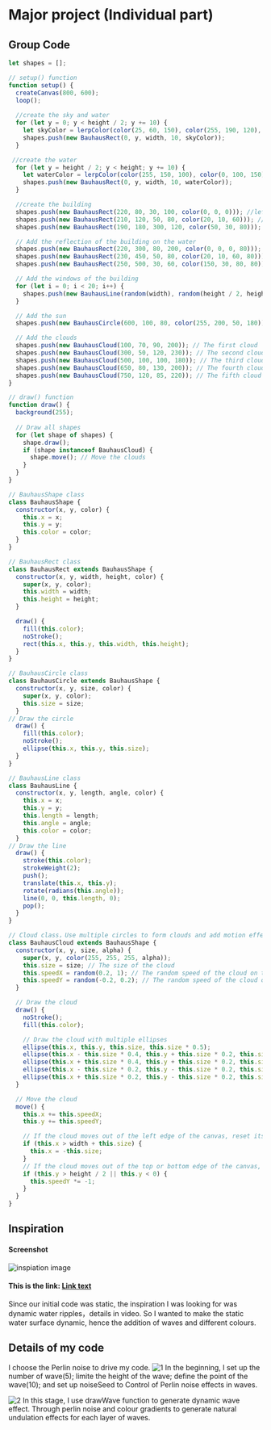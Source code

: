 # Major project (Individual part)

## Group Code
``` js
let shapes = [];

// setup() function
function setup() {
  createCanvas(800, 600);
  loop(); 
  
  //create the sky and water
  for (let y = 0; y < height / 2; y += 10) {
    let skyColor = lerpColor(color(25, 60, 150), color(255, 190, 120), y / (height / 2));
    shapes.push(new BauhausRect(0, y, width, 10, skyColor)); 
  }

 //create the water
  for (let y = height / 2; y < height; y += 10) {
    let waterColor = lerpColor(color(255, 150, 100), color(0, 100, 150), (y - height / 2) / (height / 2));
    shapes.push(new BauhausRect(0, y, width, 10, waterColor)); 
  }

  //create the building
  shapes.push(new BauhausRect(220, 80, 30, 100, color(0, 0, 0))); //left part
  shapes.push(new BauhausRect(210, 120, 50, 80, color(20, 10, 60))); // middle part
  shapes.push(new BauhausRect(190, 180, 300, 120, color(50, 30, 80))); // right part

  // Add the reflection of the building on the water
  shapes.push(new BauhausRect(220, 300, 80, 200, color(0, 0, 0, 80))); // top reflection, transparent black
  shapes.push(new BauhausRect(230, 450, 50, 80, color(20, 10, 60, 80))); // middle reflection, transparent purple
  shapes.push(new BauhausRect(250, 500, 30, 60, color(150, 30, 80, 80))); // bottom reflection, transparent red

  // Add the windows of the building
  for (let i = 0; i < 20; i++) {
    shapes.push(new BauhausLine(random(width), random(height / 2, height), random(50, 150), 0, color(255, 100, 50, 100))); 
  }

  // Add the sun
  shapes.push(new BauhausCircle(600, 100, 80, color(255, 200, 50, 180))); 

  // Add the clouds
  shapes.push(new BauhausCloud(100, 70, 90, 200)); // The first cloud
  shapes.push(new BauhausCloud(300, 50, 120, 230)); // The second cloud
  shapes.push(new BauhausCloud(500, 100, 100, 180)); // The third cloud
  shapes.push(new BauhausCloud(650, 80, 130, 200)); // The fourth cloud
  shapes.push(new BauhausCloud(750, 120, 85, 220)); // The fifth cloud
}

// draw() function
function draw() {
  background(255);
  
  // Draw all shapes
  for (let shape of shapes) {
    shape.draw();
    if (shape instanceof BauhausCloud) {
      shape.move(); // Move the clouds
    }
  }
}

// BauhausShape class
class BauhausShape {
  constructor(x, y, color) {
    this.x = x;
    this.y = y;
    this.color = color;
  }
}

// BauhausRect class
class BauhausRect extends BauhausShape {
  constructor(x, y, width, height, color) {
    super(x, y, color);
    this.width = width;
    this.height = height;
  }

  draw() {
    fill(this.color);
    noStroke();
    rect(this.x, this.y, this.width, this.height);
  }
}

// BauhausCircle class
class BauhausCircle extends BauhausShape {
  constructor(x, y, size, color) {
    super(x, y, color);
    this.size = size;
  }
// Draw the circle
  draw() {
    fill(this.color);
    noStroke();
    ellipse(this.x, this.y, this.size);
  }
}

// BauhausLine class
class BauhausLine {
  constructor(x, y, length, angle, color) {
    this.x = x;
    this.y = y;
    this.length = length;
    this.angle = angle;
    this.color = color;
  }
// Draw the line
  draw() {
    stroke(this.color);
    strokeWeight(2);
    push();
    translate(this.x, this.y);
    rotate(radians(this.angle));
    line(0, 0, this.length, 0);
    pop();
  }
}

// Cloud class，Use multiple circles to form clouds and add motion effects
class BauhausCloud extends BauhausShape {
  constructor(x, y, size, alpha) {
    super(x, y, color(255, 255, 255, alpha)); 
    this.size = size; // The size of the cloud
    this.speedX = random(0.2, 1); // The random speed of the cloud on the x-axis (move left and right)
    this.speedY = random(-0.2, 0.2); // The random speed of the cloud on the y-axis (move up and down)
  }

  // Draw the cloud
  draw() {
    noStroke();
    fill(this.color);

    // Draw the cloud with multiple ellipses
    ellipse(this.x, this.y, this.size, this.size * 0.5); 
    ellipse(this.x - this.size * 0.4, this.y + this.size * 0.2, this.size * 0.6, this.size * 0.4); // The left ellipse
    ellipse(this.x + this.size * 0.4, this.y + this.size * 0.2, this.size * 0.6, this.size * 0.4); // The right ellipse
    ellipse(this.x - this.size * 0.2, this.y - this.size * 0.2, this.size * 0.5, this.size * 0.3); // The top ellipse
    ellipse(this.x + this.size * 0.2, this.y - this.size * 0.2, this.size * 0.5, this.size * 0.3); // The bottom ellipse
  }

  // Move the cloud
  move() {
    this.x += this.speedX;
    this.y += this.speedY;

    // If the cloud moves out of the left edge of the canvas, reset its position to the right edge
    if (this.x > width + this.size) {
      this.x = -this.size;
    }
    // If the cloud moves out of the top or bottom edge of the canvas, reverse its moving direction
    if (this.y > height / 2 || this.y < 0) {
      this.speedY *= -1;
    }
  }
}
```
##  Inspiration
#### Screenshot
![inspiation image](assets/1.png)
#### This is the link: [Link text](https://openprocessing.org/sketch/2383330)
Since our initial code was static, the inspiration I was looking for was dynamic water ripples，details in video. So I wanted to make the static water surface dynamic, hence the addition of waves and different colours. 

## Details of my code
I choose the Perlin noise to drive my code.
![1](assets/2.png)
In the beginning, I set up the number of wave(5); limite the height of the wave; define the point of the wave(10); and set up noiseSeed to Control of Perlin noise effects in waves.

![2](assets/3.png)
In this stage, I use drawWave function to generate dynamic wave effect. Through perlin noise and  colour gradients to generate  natural undulation effects for each layer of waves.

